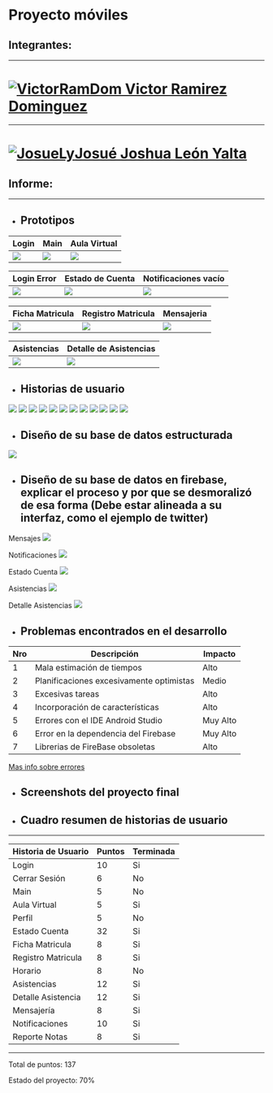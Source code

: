 Proyecto móviles
==================

## Integrantes:
---

# [![VictorRamDom](https://avatars2.githubusercontent.com/u/15022592?s=40&v=4) Victor Ramirez Dominguez](https://github.com/VictorRamDom) 
---
# [![JosueLy](https://i.imgur.com/fOdkI7y.jpg?1)Josué Joshua León Yalta](https://github.com/JosueLy)


## Informe:

---

* ## Prototipos


| Login | Main | Aula Virtual |
| -------- | -------- | -------- |
| ![](https://i.imgur.com/KO9Ko1o.png) | ![](https://i.imgur.com/9E467Jn.png) | ![](https://i.imgur.com/ij8H3jp.png) |


| Login Error | Estado de Cuenta | Notificaciones vacío |
| -------- | -------- | -------- |
| ![](https://i.imgur.com/2TUQnu6.png) | ![](https://i.imgur.com/8ozFRAJ.png) | ![](https://i.imgur.com/UexU7vJ.png) |


| Ficha Matricula | Registro Matricula | Mensajeria |
| -------- | -------- | -------- |
| ![](https://i.imgur.com/qEXlega.png) | ![](https://i.imgur.com/h2bIZOs.png) | ![](https://i.imgur.com/aq5DDFt.png) |

| Asistencias | Detalle de Asistencias|               
|------------|-----------------------|
| ![](https://imgur.com/ASjIGTH.png) | ![](https://i.imgur.com/OjsIA5N.png) |




* ## Historias de usuario

![](https://i.imgur.com/SgYHax1.png)
![](https://i.imgur.com/Es5IU7q.png)
![](https://i.imgur.com/P5gymJx.png)
![](https://i.imgur.com/EMa2TT7.png)
![](https://i.imgur.com/r0TR666.png)
![](https://i.imgur.com/g4Ml31e.png)
![](https://i.imgur.com/cvuBDSn.png)
![](https://i.imgur.com/AVxaaFa.png)
![](https://i.imgur.com/CKAsvQl.png)
![](https://i.imgur.com/gNGoDxM.png)
![](https://i.imgur.com/rUyJQzx.png)
![](https://i.imgur.com/yx86He8.png)


* ## Diseño de su base de datos estructurada
![](https://i.imgur.com/ymSgKoy.png)

* ## Diseño de su base de datos en firebase, explicar el proceso y por que se desmoralizó de esa forma (Debe estar alineada a su interfaz, como el ejemplo de twitter)

Mensajes
![](https://i.imgur.com/ceIAYE0.png)

Notificaciones
![](https://i.imgur.com/AGT0uO8.png)

Estado Cuenta
![](https://i.imgur.com/83GgzwI.png)

Asistencias
![](https://i.imgur.com/obbukDe.png?1)

Detalle Asistencias
![](https://i.imgur.com/JHEJlNE.png?1)


* ## Problemas encontrados en el desarrollo

| Nro | Descripción | Impacto |
| --- | ----------- | -------- |
| 1   | Mala estimación de tiempos  | Alto     |
| 2   | Planificaciones excesivamente optimistas | Medio   |
| 3   | Excesivas tareas  | Alto     |
| 4   | Incorporación de características | Alto     |
| 5   | Errores con el IDE Android Studio | Muy Alto |
| 6   | Error en la dependencia del Firebase | Muy Alto |
| 7   | Librerias de FireBase obsoletas | Alto |

[Mas info sobre errores](http://www.javiergarzas.com/2010/06/errores-clasicos-desarrollo-software.html)

* ## Screenshots del proyecto final

* ## Cuadro resumen de historias de usuario
---
| Historia de Usuario  | Puntos | Terminada |
| -------------------- | ------ | --------- |
| Login                | 10     | Si        |
| Cerrar Sesión        | 6      | No        |
| Main                 | 5      | No        |
| Aula Virtual         | 5      | Si        |
| Perfil               | 5      | No        |
| Estado Cuenta        | 32     | Si        |
| Ficha Matricula      | 8      | Si        |
| Registro Matricula   | 8      | Si        |
| Horario              | 8      | No        |
| Asistencias          | 12     | Si        |
| Detalle Asistencia   | 12     | Si        |
| Mensajería           | 8      | Si        |
| Notificaciones       | 10     | Si        |
| Reporte Notas        | 8      | Si        |
---
Total de puntos: 137

Estado del proyecto: 70%
